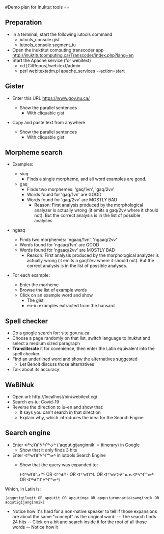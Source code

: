 #Demo plan for Inuktut tools ==

## Preparation

- In a terminal, start the following iutools command
  - iutools_console gist
  - iutools_console segment_iu
- Open the inuktitut computing transcoder app
    http://inuktitutcomputing.ca/Transcoder/index.php?lang=en
- Start the Apache service (for webitext)
  - cd [GitRepos]/webitext/admin
  - perl webitextadm.pl apache_services --action=start
    
## Gister

- Enter this URL 
     https://www.gov.nu.ca/
  - Show the parallel sentences
    - With cliquable gist
  
- Copy and paste text from anywhere
  - Show the parallel sentences
    - With cliquable gist  
    
## Morpheme search

- Examples:
  - siuq
    - Finds a single morpheme, and all word examples are good.
  - gaq 
    - Finds two morphemes: 'gaq/1vn', 'gaq/2vv'
    - Words found for 'gaq/1vn' are GOOD
    - Words found for 'gaq/2vv' are MOSTLY BAD
      - Reason: First analysis produced by the morphological 
        analyzer is actually wrong (it emits a gaq/2vv where it
        should not). But the correct analysis is in the list of 
        possible analyses.
- ngaaq
    - Finds two morphemes: 'ngaaq/1vn', 'ngaaq/2vv'
    - Words found for 'ngaaq/1vn' are GOOD
    - Words found for 'ngaaq/2vv' are MOSTLY BAD
      - Reason: First analysis produced by the morphological 
        analyzer is actually wrong (it emits a gaq/2vv where it
        should not). But the correct analysis is in the list of 
        possible analyses.
    
- For each example:
  - Enter the morheme
  - Browse the list of example words
  - Click on an example word and show
    - The gist
    - en-iu examples extracted from the hansard  
    

## Spell checker
- Do a google search for: 
    site:gov.nu.ca
- Choose a page randomly on that list, switch language to Inuktut
  and select a medium sized paragraph
- **Transliterate** it for covenience, then enter the Latin equivalent 
  into the spell checker.
- Find an underlined word and show the alternatives suggested
  - Let Benoit discuss those alternatives
- Talk about its accuracy
  
  
## WeBiNuk 

- Open url: http://localhost/bin/webitext.cgi
- Search en-iu: Covid-19
- Reverse the direction to iu-en and show that:
  - It says you can't search in that direction
  - Explain why, which introduces the idea for the Search Engine

## Search engine

- Enter ᐊᖅᑯᑎᒋᔭᖏᓐᓂᒃ ('aqqutigijanginnik' = itinerary) in Google
  - Show that it only finds 3 hits
- Enter ᐊᖅᑯᑎᒋᔭᖏᓐᓂᒃ in iutools Search Engine
  - Show that the query was expanded to:

    (ᐊᖅᑯᑎᒋᓗᒋᑦ OR ᐊᑉᖁᑎᑦ OR ᐊᑉᖁᑎᖓ OR ᐊᑉᖁᓯᐅᕈᓐᓇᕆᐊᒃᓴᖏᓐᓂᒃ OR ᐊᖅᑯᑎᒋᔭᖏᓐᓂᒃ)
    
Which, in Latin is: 

    (aqqutigilugit OR apqutit OR apqutinga OR apqusiurunnariaksanginnik OR aqqutigijanginnik)

  - Notice how it's hard for a non-native speaker to tell if 
    those expansions are about the same "concept" as the original 
   word.
-- The search finds 24 hits
-- Click on a hit and search inside it for the root of all those words
-- Notice how it
   
